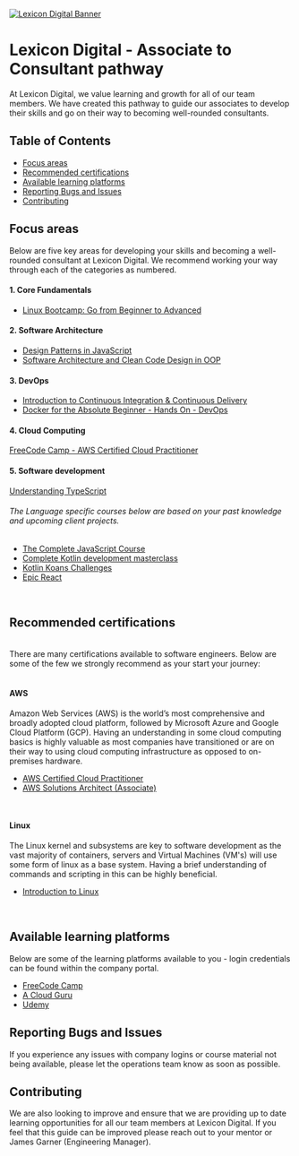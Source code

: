 [![Lexicon Digital Banner](https://lh3.googleusercontent.com/GD7AIKB2ulzGt4O6SRq9KoPHJ9E754NOPN4R0xyrgJizulo1CmG-J6bWSrkmfWutWd0TnA=w16383)](https://sites.google.com/lexicondigital.com.au/portal/home)

# Lexicon Digital - Associate to Consultant pathway

At Lexicon Digital, we value learning and growth for all of our team members. We have created this pathway to guide our associates to develop their skills and go on their way to becoming well-rounded consultants.

## Table of Contents

- [Focus areas](#focus-areas)
- [Recommended certifications](#recommended-certifications)
- [Available learning platforms](#learning-platforms)
- [Reporting Bugs and Issues](#reporting-issues)
- [Contributing](#contributing)

## Focus areas <a name="focus-areas"></a>

Below are five key areas for developing your skills and becoming a well-rounded consultant at Lexicon Digital. We recommend working your way through each of the categories as numbered. 

#### 1. Core Fundamentals
- [Linux Bootcamp: Go from Beginner to Advanced](https://www.udemy.com/course/linux-administration-bootcamp/)
#### 2. Software Architecture
- [Design Patterns in JavaScript](https://www.udemy.com/course/design-patterns-javascript/)
- [Software Architecture and Clean Code Design in OOP](https://www.udemy.com/course/software-architecture-learnit/)

#### 3. DevOps
- [Introduction to Continuous Integration & Continuous Delivery](https://www.udemy.com/course/introduction-to-continuous-integration-and-continuous-delivery/)
- [Docker for the Absolute Beginner - Hands On - DevOps](https://www.udemy.com/course/learn-docker/)

#### 4. Cloud Computing
[FreeCode Camp - AWS Certified Cloud Practitioner](https://www.youtube.com/watch?v=SOTamWNgDKc)

#### 5. Software development
[Understanding TypeScript](https://www.udemy.com/course/understanding-typescript/)
###### The Language specific courses below are based on your past knowledge and upcoming client projects.
- [The Complete JavaScript Course](https://www.udemy.com/course/the-complete-javascript-course/)
- [Complete Kotlin development masterclass](https://www.udemy.com/course/kotlinmasterclass/)
- [Kotlin Koans Challenges](https://kotlinlang.org/docs/koans.html)
- [Epic React](https://epicreact.dev/)
<br/>

## Recommended certifications <a name="recommended-certifications"></a>
<br/>
There are many certifications available to software engineers. Below are some of the few we strongly recommend as your start your journey:
<br/>
<br/>

#### **AWS**

Amazon Web Services (AWS) is the world’s most comprehensive and broadly adopted cloud platform, followed by Microsoft Azure and Google Cloud Platform (GCP). Having an understanding in some cloud computing basics is highly valuable as most companies have transitioned or are on their way to using cloud computing infrastructure as opposed to on-premises hardware.
- [AWS Certified Cloud Practitioner](https://aws.amazon.com/certification/certified-cloud-practitioner/)
- [AWS Solutions Architect (Associate)](https://aws.amazon.com/certification/certified-solutions-architect-associate/)
<br/>

#### **Linux**

The Linux kernel and subsystems are key to software development as the vast majority of containers, servers and Virtual Machines (VM's) will use some form of linux as a base system. Having a brief understanding of commands and scripting in this can be highly beneficial. 
- [Introduction to Linux](https://training.linuxfoundation.org/training/introduction-to-linux/)
<br/>

## Available learning platforms <a name="learning-platforms"></a>

Below are some of the learning platforms available to you - login credentials can be found within the company portal.

- [FreeCode Camp](https://www.freecodecamp.org/learn)
- [A Cloud Guru](https://acloudguru.com/)
- [Udemy](https://www.udemy.com/)

## Reporting Bugs and Issues <a name="reporting-issues"></a>

If you experience any issues with company logins or course material not being available, please let the operations team know as soon as possible.

## Contributing <a name="contributing"></a>

We are also looking to improve and ensure that we are providing up to date learning opportunities for all our team members at Lexicon Digital. If you feel that this guide can be improved please reach out to your mentor or James Garner (Engineering Manager).
